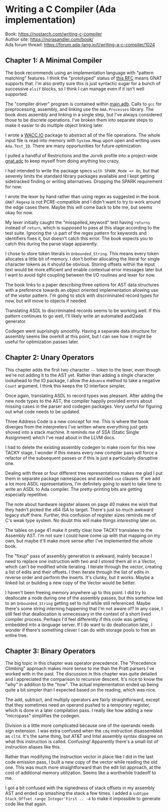 # Writing a C Compiler (Ada implementation)

Book: https://nostarch.com/writing-c-compiler  
Author site: https://norasandler.com/book/  
Ada forum thread: https://forum.ada-lang.io/t/writing-a-c-compiler/1024

## Chapter 1: A Minimal Compiler

The book recommends using an implementation language with "pattern matching"
features. I think the "prototyped" status of [this RFC](https://github.com/AdaCore/ada-spark-rfcs/blob/master/prototyped/rfc-pattern-matching.rst)
means GNAT supports that. I'm also pretty sure this is just syntactic sugar for
a bunch of successive `elsif` blocks, so I think I can manage even if it isn't
well supported.

The "compiler driver" program is contained within [main.adb](src/main.adb).
Calls to `gcc` for preprocessing, assembly, and linking use the `AAA.Processes`
library. The book does assembly and linking in a single step, but I've always
considered those to be discrete operations. I've broken them into separate
steps to make it easier to do multiple object linking later.

I wrote a [WACC.IO](src/wacc-io.ads) package to abstract all of the file
operations. The whole input file is read into memory with `System.Mmap` upon
open and writing uses `Ada.Text_IO`. There are many opportunities for future
optimization.

I pulled a handful of Restrictions and the Jorvik profile into a project-wide
[gnat.adc](gnat.adc) to keep myself from doing anything too crazy.

I had intended to write the package specs `with SPARK_Mode => On`, but that
severely limits the standard library packages available and I kept getting
sidetracked finding or writing alternatives. Dropping the SPARK requirement for
now.

I wrote the lexer by hand rather than using regex as suggested in the book.
`GNAT.Regexp` is not PCRE-compatible and I didn't want to try to work around
the edge cases there. Maybe this will come back to bite me, but seems okay for
now.

My lexer initially caught the "misspelled_keyword" test having `returns`
instead of `return`, which is supposed to pass at this stage according to the
test suite. Ignoring the `\b` part of the regex pattern for keywords and
identifiers fixes it, but doesn't catch this error. The book expects you to
catch this during the parse stage apparently.

I chose to store token literals in `Unbounded_String`. This means every token
allocates a little bit of memory. I don't bother allocating the literal for
single character tokens as it should be obvious. Storing offsets within the
input text would be more efficient and enable contextual error messages later
but I want to avoid tight coupling between the I/O routines and lexer for now.

The book links to a paper describing three options for AST data structures with
a preference towards an object oriented implementation allowing use of the
visitor pattern. I'm going to stick with discriminated record types for now,
but will move to objects if needed.

Translating ASDL to discriminated records seems to be working well. If this
pattern continues to go well, I'll likely write an automated asdl2ada
generator.

Codegen went suprisingly smoothly. Having a separate data structure for
assembly seems like overkill at this point, but I can see how it might be
useful for optimization passes later.

## Chapter 2: Unary Operators
This chapter adds the first two character `--` token to the lexer, even though
we're not adding it to the AST yet. Rather than adding a single character
lookahead to the IO package, I allow the `Advance` method to take a negative
`Count` argument. I think this keeps the IO interface simpler.

Once again, translating ASDL to record types was pleasant. After adding the new
node types to the AST, the compiler happily provided errors about missing cases
in the parser and codegen packages. Very useful for figuring out what code
needs to be updated.

Three Address Code is a new concept for me. This is where the book diverges
from the interpreters I've written where everything just gets shoved into a
stack machine. It reminds me of SSA (Static Single Assignment) which I've read
about in the LLVM docs.

I had to delete the existing assembly codegen to make room for this new TACKY
stage. I wonder if this means every new compiler pass will force a refactor of
the subsequent passes or if this is just a particularly disruptive one.

Dealing with three or four different tree representations makes me glad I put
them in separate package namespaces and avoided `use` clauses. If we add a lot
more ASDL representations, I'm definitely going to want to take time to write
an ASDL to Ada compiler. The pretty-printing bits are getting especially
repetitive.

The note about hardware register aliases on page 40 makes me wish that they
hadn't picked the x64 ISA to target. There's just so much awkward legacy stuff
there. Further, this confusion of register sizes reminds me of C's weak type
system. No doubt this will make things *interesting* later on.

The tables on page 41 make it pretty clear how TACKY translates to the Assembly
AST. I'm not sure I could have come up with that mapping on my own, but maybe
it'll make more sense after I've implemented the whole book.

The "fixup" pass of assembly generation is awkward, mainly because I need to
replace one instruction with two and I stored them all in a Vector, which can't
be modified while iterating. I iterate through the vector, creating a list of
edits and their offsets. I then iterate through the list of edits in reverse
order and perform the inserts. It's clunky, but it works. Maybe a linked list
or building a new copy of the Vector would be better.

I haven't been freeing memory anywhere up to this point. I did try to
deallocate a node during one of the assembly passes, but this somehow led to an
`Unbounded_String` getting set to null while still referenced. Maybe there's
some string interning happening that I'm not aware of? In any case, I still
feel that deallocation is unnecessary in the context of a short lived compiler
process. Perhaps I'd feel differently if this code was getting embedded into a
language server. If I do want to do deallocation later, I wonder if there's
something clever I can do with storage pools to free an entire tree.

## Chapter 3: Binary Operators
The big topic in this chapter was operator precedence. The "Precedence
Climbing" approach makes more sense to me than the Pratt parsers I've worked
with in the past. The discussion in this chapter was quite detailed and I
appreciated the comparison to recursive descent. It's nice to know the "why" in
addition to the "how". The actual implementation ended up being quite a bit
simpler than I expected based on the reading, which was nice.

The add, subtract, and multiply operators are fairly straightforward, except
that they sometimes need an operand pushed to a temporary register, which is
done in a later compilation pass. I really like how adding a new "micropass"
simplifies the codegen.

Division is a little more complicated because one of the operands needs sign
extension. I was extra confused when the `cdq` instruction disassembled as
`cltd`. It's the same thing, but AT&T and Intel assembly syntax disagree on
what this instruction is called. Confusing! Apparently there's a small list of
instruction aliases like this.

Rather than modifying the instruction vector in place like I did in the last
code emission pass, I built a new copy of the vector while reading the old one.
This was much more straightforward than the edit list approach, at the cost of
additional memory utilization. Seems like a worthwhile tradeoff to me.

I got a bit confused with the signedness of stack offsets in my assembly AST
and ended up smashing the stack a few times. I added a
`subtype Stack_Offset range Integer'First .. -4` to make it impossible to
generate code like that again.
